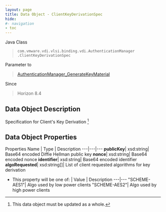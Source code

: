 ```yaml
---
layout: page
title: Data Object - ClientKeyDerivationSpec
hide:
#- navigation
- toc
---
```






Java Class
> `com.vmware.vdi.vlsi.binding.vdi.AuthenticationManager  .ClientKeyDerivationSpec`

Parameter to
> [AuthenticationManager_GenerateKeyMaterial](vdi.AuthenticationManager.md#generateKeyMaterial)

Since
> Horizon 8.4


## Data Object Description

Specification for Client's Key Derivation
 [^167]



## Data Object Properties
Properties
Name |  Type |  Description
---|---|---
**publicKey**|  xsd:string|  Base64 encoded Diffie Hellman public key
**nonce**|  xsd:string|  Base64 encoded nonce
**identifier**|  xsd:string|  Base64 encoded identifier
**algoRequested**|  xsd:string[]|  List of client requested algorithms for key derivation
* This property will be one of:
|  Value |  Description
---|---
"SCHEME-AES1"| Algo used by low power clients
"SCHEME-AES2"| Algo used by high power clients


 


[^167]: This data object must be updated as a whole.